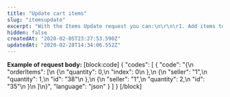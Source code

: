 ```yaml
---
title: "Update cart items"
slug: "itemsupdate"
excerpt: "With the Items Update request you can:\n\r\n\r1. Add items to the cart;\n\r2. Change the quantity of one or more items in a specific cart;\n\r3. Remove items from the cart (by changing their quantity to 0)."
hidden: false
createdAt: "2020-02-05T23:27:53.590Z"
updatedAt: "2020-02-28T14:34:06.552Z"
---
```

**Example of request body:** 
[block:code]
{
  "codes": [
    {
      "code": "{\n    \"orderItems\": [\n        {\n            \"quantity\": 0,\n            \"index\": 0\n        },\n        {\n            \"seller\": \"1\",\n            \"quantity\": 1,\n            \"id\": \"38\"\n        },\n        {\n            \"seller\": \"1\",\n            \"quantity\": 2,\n            \"id\": \"35\"\n        }\n    ]\n}",
      "language": "json"
    }
  ]
}
[/block]